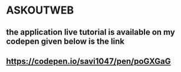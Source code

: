 # ASKOUTWEB
## the application live tutorial is available on my codepen given below is the link
## https://codepen.io/savi1047/pen/poGXGaG
